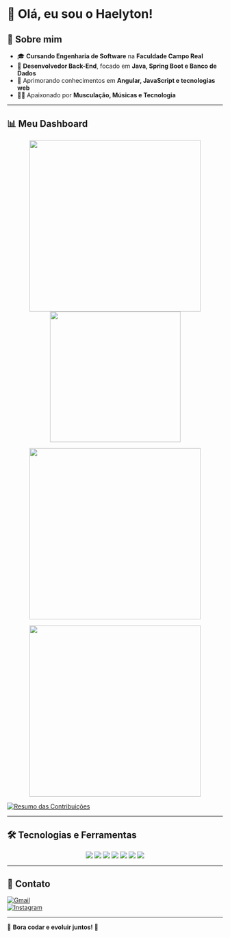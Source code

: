 # 👋 Olá, eu sou o Haelyton!  

## 🚀 Sobre mim  
- 🎓 **Cursando Engenharia de Software** na **Faculdade Campo Real**  
- 💼 **Desenvolvedor Back-End**, focado em **Java, Spring Boot e Banco de Dados**  
- 🌱 Aprimorando conhecimentos em **Angular, JavaScript e tecnologias web**  
- 🏋️‍♂️ Apaixonado por **Musculação, Músicas e Tecnologia**  

---

## 📊 Meu Dashboard  

<p align="center">
  <!-- Dash 1 - Estatísticas Gerais -->
  <img width="400" src="https://github-readme-stats.vercel.app/api?username=Haelyton&show_icons=true&theme=dracula" />

  <!-- Dash 2 - Linguagens Mais Usadas -->
  <img width="305" src="https://github-readme-stats.vercel.app/api/top-langs/?username=Haelyton&layout=compact&theme=dracula" />
</p>

<p align="center">
  <!-- Dash 3 - Frequência de Commits -->
  <img width="400" src="https://github-readme-streak-stats.herokuapp.com/?user=Haelyton&theme=dracula" />
</p>

<p align="center">
  <!-- Dash 4 - Troféus e Conquistas -->
  <img width="400" src="https://github-profile-trophy.vercel.app/?username=Haelyton&theme=dracula&no-frame=true" />
</p>

[![Resumo das Contribuições](https://github-readme-activity-graph.vercel.app/graph?username=Haelyton&theme=dracula)](https://github.com/Haelyton)

---

## 🛠️ Tecnologias e Ferramentas  

<p align="center">
  <img src="https://img.shields.io/badge/Java-007396?style=for-the-badge&logo=java&logoColor=white" />
  <img src="https://img.shields.io/badge/Spring%20Boot-6DB33F?style=for-the-badge&logo=spring&logoColor=white" />
  <img src="https://img.shields.io/badge/PostgreSQL-316192?style=for-the-badge&logo=postgresql&logoColor=white" />
  <img src="https://img.shields.io/badge/Docker-2496ED?style=for-the-badge&logo=docker&logoColor=white" />
  <img src="https://img.shields.io/badge/Git-F05032?style=for-the-badge&logo=git&logoColor=white" />
  <img src="https://img.shields.io/badge/HTML5-E34F26?style=for-the-badge&logo=html5&logoColor=white" />
  <img src="https://img.shields.io/badge/CSS3-1572B6?style=for-the-badge&logo=css3&logoColor=white"/>
</p>

---

## 📧 Contato  
[![Gmail](https://img.shields.io/badge/Gmail-D14836?style=for-the-badge&logo=gmail&logoColor=white)](mailto:haelyton149@gmail.com)  
[![Instagram](https://img.shields.io/badge/Instagram-E4405F?style=for-the-badge&logo=instagram&logoColor=white)](https://www.instagram.com/haelyton6/)  

---

🚀 **Bora codar e evoluir juntos!** 🚀
